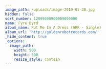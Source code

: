 ```yaml
---
image_path: /uploads/image-2019-05-30.jpg
hidden: false
sort_number: 12999090900909090000
name: Fyre Byrd
album_name: Put Me In A Dress (GRR - Single)
album_url: 'http://goldenrobotrecords.com/'
_hide_content: true
_options:
  image_path:
    width: 500
    height: 500
    resize_style: contain
---
```


